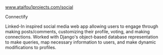 www.ataifou1projects.com/social

Connectify

Linked-In inspired social media web app allowing users to engage through making posts/comments, customizing their profile, voting, and making connections. Worked with Django's object-based database representation to make queries, map necessary information to users, and make dynamic modifications to profiles.
